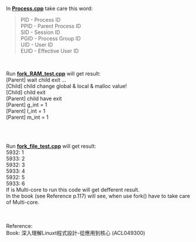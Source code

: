 <p>In <b><a href="https://github.com/PietaTony/C-Cpp_learn/blob/master/Process/Process.cpp">Process.cpp</a></b> take care this word:<blockquote cite="https://stackoverflow.com/questions/41498383/what-do-the-identifiers-pid-ppid-sid-pgid-uid-euid-mean?utm_medium=organic&utm_source=google_rich_qa&utm_campaign=google_rich_qa">
  PID - Process ID<br>
  PPID - Parent Process ID<br>
  SID - Session ID<br>
  PGID - Process Group ID<br>
  UID - User ID<br>
  EUID - Effective User ID<br>
</blockquote></p>
<br>
<p>
  Run <b><a href="https://github.com/PietaTony/C-Cpp_learn/blob/master/Process/fork_RAM_test.cpp">fork_RAM_test.cpp</a></b> will get result:<br>
  [Parent] wait child exit ...<br>
  [Child] child change global & local & malloc value!<br>
  [Child] child exit<br>
  [Parent] child have exit<br>
  [Parent] g_int = 1<br>
  [Parent] l_int = 1<br>
  [Parent] m_int = 1<br>
</p><br>
<br>
<p>
  Run <b><a href="https://github.com/PietaTony/C-Cpp_learn/blob/master/Process/fork_file_test.cpp">fork_file_test.cpp</a></b> will get result:<br>
  5932: 1<br>
  5933: 2<br>
  5932: 3<br>
  5933: 4<br>
  5932: 5<br>
  5933: 6<br>
  If is Multi-core to run this code will get defferent result.<br>
  In the book (see Reference p.117) will see, when use fork() have to take care of Multi-core.<br>
</p><br>
<br>
Reference:<br>
Book: 深入理解Linuxt程式設計-從應用到核心 (ACL049300)<br>
